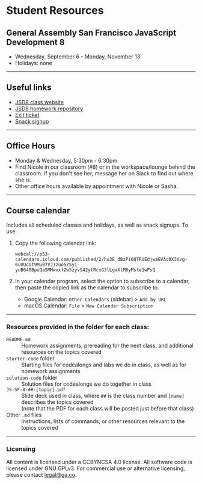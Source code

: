 # Student Resources
## General Assembly San Francisco JavaScript Development 8 

- Wednesday, September 6 - Monday, November 13
- Holidays: none

---

## Useful links

- [JSD8 class website](https://svodnik.github.io/jsd8)
- [JSD8 homework repository](https://github.com/Borgaard/JS-SF-8-homework)
- [Exit ticket](https://bitly.com/JSD8exit)
- [Snack signup](https://jsdsnacks.youcanbook.me)

---

## Office Hours

- Monday & Wednesday, 5:30pm - 6:30pm
- Find Nicole in our classroom (#8) or in the workspace/lounge behind the classroom. If you don't see her, message her on Slack to find out where she is.
- Other office hours available by appointment with Nicole or Sasha.

---

## Course calendar

Includes all scheduled classes and holidays, as well as snack signups.
To use:
1. Copy the following calendar link:

    ```webcal://p53-calendars.icloud.com/published/2/hu3E_dBzPi6QTRUEdjwaGVAc0X3Vvg-6uVUcUt9Mu07VJ3zuo5ZSy1-yuB640BpuQaSMMwvxfZw5zyvS42ytRcxG3lLgxXlMByMste1wPsQ```

2. In your calendar program, select the option to subscribe to a calendar, then paste the copied link as the calendar to subscribe to.
    - Google Calendar: `Other Calendars` (sidebar) > `Add by URL`
    - macOS Calendar: `File` > `New Calendar Subscription`

---

### Resources provided in the folder for each class:
<dl>
  <dt><code>README.md</code></dt>
  <dd>Homework assignments, prereading for the next class, and additional resources on the topics covered</dd>
  <dt><code>starter-code</code> folder</dt>
  <dd>Starting files for codealongs and labs we do in class, as well as for homework assignments</dd>
  <dt><code>solution-code</code> folder</dt>
  <dd>Solution files for codealongs we do together in class</dd>
  <dt><code>JS-SF-8-##-[topic].pdf</code></dt>
  <dd>Slide deck used in class, where <code>##</code> is the class number and <code>[name]</code> describes the topics covered<br>(note that the PDF for each class will be posted just before that class)</dd>
  <dt>Other <code>.md</code> files</dt>
  <dd>Instructions, lists of commands, or other resources relevant to the topics covered</dd>
</dl>

---

### Licensing
All content is licensed under a CC­BY­NC­SA 4.0 license.
All software code is licensed under GNU GPLv3. For commercial use or alternative licensing, please contact legal@ga.co.
